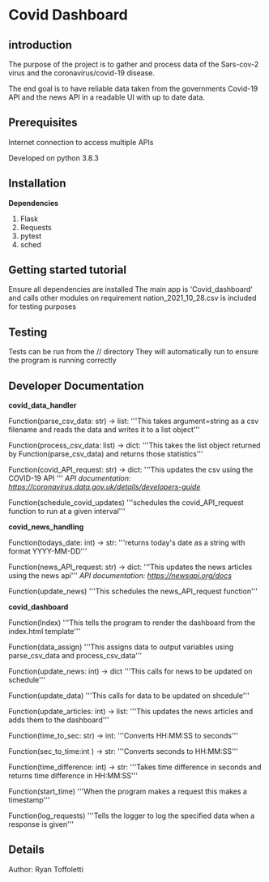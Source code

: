 
**Covid Dashboard**
===============

introduction
---------------

The purpose of the project is to gather and process data of the Sars-cov-2 virus and the coronavirus/covid-19 disease.

The end goal is to have reliable data taken from the governments Covid-19 API and the news API in a readable UI with up to date data.

Prerequisites
---------------	

Internet connection to access multiple APIs

Developed on python 3.8.3

Installation
---------------	

**Dependencies**

1. Flask
2. Requests
3. pytest
4. sched


Getting started tutorial
---------------	

Ensure all dependencies are installed
The main app is 'Covid_dashboard' and calls other modules on requirement
nation_2021_10_28.csv is included for testing purposes 

Testing
---------------	

Tests can be run from the /<tests>/ directory
They will automatically run to ensure the program is running correctly

Developer Documentation
---------------	

**covid_data_handler**

Function(parse_csv_data: str) -> list:
 '''This takes argument=string as a csv filename and reads the data and writes it to a list object'''

Function(process_csv_data: list) -> dict:
 '''This takes the list object returned by Function(parse_csv_data) and returns those statistics'''

Function(covid_API_request: str) -> dict:
 '''This updates the csv using the COVID-19 API '''
_API documentation: https://coronavirus.data.gov.uk/details/developers-guide_

Function(schedule_covid_updates)
 '''schedules the covid_API_request function to run at a given interval'''

**covid_news_handling**

Function(todays_date: int) -> str:
 '''returns today's date as a string with format YYYY-MM-DD'''

Function(news_API_request: str) -> dict:
 '''This updates the news articles using the news api'''
_API documentation: https://newsapi.org/docs_

Function(update_news)
 '''This schedules the news_API_request function'''

**covid_dashboard**

Function(Index)
 '''This tells the program to render the dashboard from the index.html template'''

Function(data_assign)
 '''This assigns data to output variables using parse_csv_data and process_csv_data'''

Function(update_news: int) -> dict
 '''This calls for news to be updated on schedule'''

Function(update_data) 
 '''This calls for data to be updated on shcedule'''

Function(update_articles: int) -> list:
 '''This updates the news articles and adds them to the dashboard'''

Function(time_to_sec: str) -> int:
 '''Converts HH:MM:SS to seconds'''

Function(sec_to_time:int ) -> str:
 '''Converts seconds to HH:MM:SS'''

Function(time_difference: int) -> str:
 '''Takes time difference in seconds and returns time difference in HH:MM:SS'''

Function(start_time)
 '''When the program makes a request this makes a timestamp'''

Function(log_requests)
 '''Tells the logger to log the specified data when a response is given'''

Details
---------------	

Author: Ryan Toffoletti

